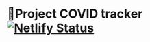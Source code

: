 # 🦠Project COVID tracker [![Netlify Status](https://api.netlify.com/api/v1/badges/f5d4af16-0d94-4bfc-9b98-651d7aa42489/deploy-status)](https://app.netlify.com/sites/thirsty-carson-17bfef/deploys)

